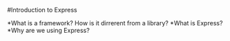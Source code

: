 #Introduction to Express

*What is a framework? How is it dirrerent from a library?
*What is Express?
*Why are we using Express?
